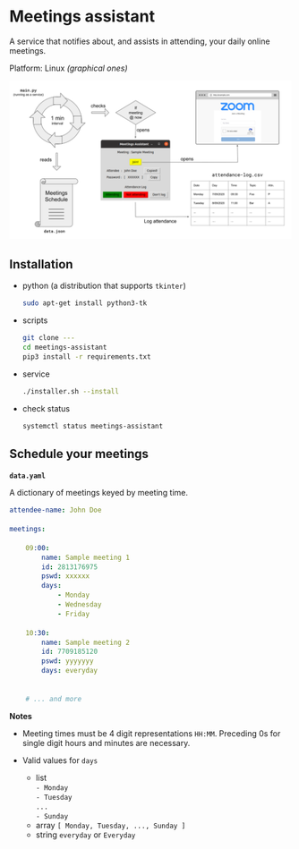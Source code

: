 # Meetings assistant

A service that notifies about, and assists in attending, your daily online meetings.

Platform: Linux _(graphical ones)_

![Overview](images/overview.svg)

## Installation

- python (a distribution that supports `tkinter`)

  ```bash
  sudo apt-get install python3-tk
  ```

- scripts

  ```bash
  git clone ---
  cd meetings-assistant
  pip3 install -r requirements.txt
  ```

- service

  ```bash
  ./installer.sh --install
  ```

- check status

  ```bash
  systemctl status meetings-assistant
  ```

## Schedule your meetings

**`data.yaml`**

A dictionary of meetings keyed by meeting time.

```yaml
attendee-name: John Doe

meetings:

	09:00:
		name: Sample meeting 1
		id: 2813176975
		pswd: xxxxxx
		days:
			- Monday
			- Wednesday
			- Friday

	10:30:
		name: Sample meeting 2
		id: 7709185120
		pswd: yyyyyyy
		days: everyday


	# ... and more
```

**Notes**

- Meeting times must be 4 digit representations `HH:MM`.
  Preceding 0s for single digit hours and minutes are necessary.

- Valid values for `days`
  - list<br>
    `- Monday`<br>
    `- Tuesday`<br>
    `...`<br>
    `- Sunday`<br>
  - array
    `[ Monday, Tuesday, ..., Sunday ]`
  - string
    `everyday` or `Everyday`
